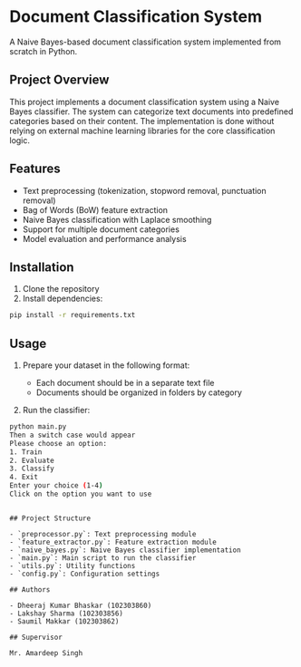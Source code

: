 # Document Classification System

A Naive Bayes-based document classification system implemented from scratch in Python.

## Project Overview

This project implements a document classification system using a Naive Bayes classifier. The system can categorize text documents into predefined categories based on their content. The implementation is done without relying on external machine learning libraries for the core classification logic.

## Features

- Text preprocessing (tokenization, stopword removal, punctuation removal)
- Bag of Words (BoW) feature extraction
- Naive Bayes classification with Laplace smoothing
- Support for multiple document categories
- Model evaluation and performance analysis

## Installation

1. Clone the repository
2. Install dependencies:
```bash
pip install -r requirements.txt
```

## Usage

1. Prepare your dataset in the following format:
   - Each document should be in a separate text file
   - Documents should be organized in folders by category

2. Run the classifier:
```bash
python main.py
Then a switch case would appear
Please choose an option:
1. Train
2. Evaluate
3. Classify
4. Exit
Enter your choice (1-4)
Click on the option you want to use
```
```

## Project Structure

- `preprocessor.py`: Text preprocessing module
- `feature_extractor.py`: Feature extraction module
- `naive_bayes.py`: Naive Bayes classifier implementation
- `main.py`: Main script to run the classifier
- `utils.py`: Utility functions
- `config.py`: Configuration settings

## Authors

- Dheeraj Kumar Bhaskar (102303860)
- Lakshay Sharma (102303856)
- Saumil Makkar (102303862)

## Supervisor

Mr. Amardeep Singh 